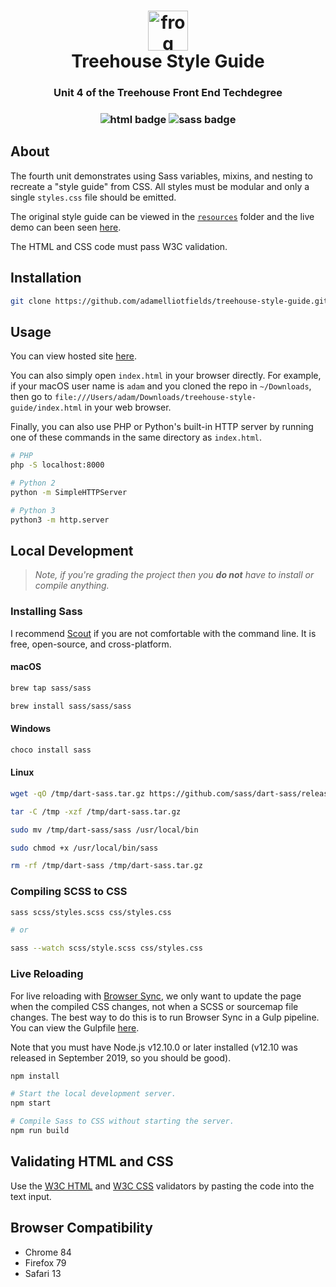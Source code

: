 <h1 align="center">
  <img src="https://github.githubassets.com/images/icons/emoji/unicode/1f438.png" alt="frog emoji" width="64">
  <br />
  Treehouse Style Guide
</h1>

<h3 align="center">Unit 4 of the Treehouse Front End Techdegree</h3>

<h3 align="center">
  <img src="https://img.shields.io/badge/-html-e34f26?logo=html5&logoColor=fff" alt="html badge" />
  <img src="https://img.shields.io/badge/-sass-cc6699?logo=sass&logoColor=fff" alt="sass badge" />
</h3>

## About

The fourth unit demonstrates using Sass variables, mixins, and nesting to recreate a "style guide"
from CSS. All styles must be modular and only a single `styles.css` file should be emitted.

The original style guide can be viewed in the [`resources`](./resources) folder and the live demo can been seen
[here](https://adamelliotfields.github.io/treehouse-style-guide/resources/index.html).

The HTML and CSS code must pass W3C validation.

## Installation

```bash
git clone https://github.com/adamelliotfields/treehouse-style-guide.git
```

## Usage

You can view hosted site [here](https://adamelliotfields.github.io/treehouse-style-guide/index.html).

You can also simply open `index.html` in your browser directly. For example, if your macOS user name
is `adam` and you cloned the repo in `~/Downloads`, then go to
`file:///Users/adam/Downloads/treehouse-style-guide/index.html` in your web browser.

Finally, you can also use PHP or Python's built-in HTTP server by running one of these commands in
the same directory as `index.html`.

```bash
# PHP
php -S localhost:8000

# Python 2
python -m SimpleHTTPServer

# Python 3
python3 -m http.server
```

## Local Development

> _Note, if you're grading the project then you **do not** have to install or compile anything._

### Installing Sass

I recommend [Scout](https://scout-app.io) if you are not comfortable with the command line. It is
free, open-source, and cross-platform.

#### macOS

```bash
brew tap sass/sass

brew install sass/sass/sass
```

#### Windows

```bash
choco install sass
```

#### Linux

```bash
wget -qO /tmp/dart-sass.tar.gz https://github.com/sass/dart-sass/releases/download/1.26.10/dart-sass-1.26.10-linux-x64.tar.gz

tar -C /tmp -xzf /tmp/dart-sass.tar.gz

sudo mv /tmp/dart-sass/sass /usr/local/bin

sudo chmod +x /usr/local/bin/sass

rm -rf /tmp/dart-sass /tmp/dart-sass.tar.gz
```

### Compiling SCSS to CSS

```bash
sass scss/styles.scss css/styles.css

# or

sass --watch scss/style.scss css/styles.css
```

### Live Reloading

For live reloading with [Browser Sync](https://browsersync.io), we only want to update the page when
the compiled CSS changes, not when a SCSS or sourcemap file changes. The best way to do this is to
run Browser Sync in a Gulp pipeline. You can view the Gulpfile [here](./Gulpfile.js).

Note that you must have Node.js v12.10.0 or later installed (v12.10 was released in September 2019,
so you should be good).

```bash
npm install

# Start the local development server.
npm start

# Compile Sass to CSS without starting the server.
npm run build
```

## Validating HTML and CSS

Use the [W3C HTML](https://validator.w3.org/#validate_by_input) and
[W3C CSS](https://jigsaw.w3.org/css-validator/#validate_by_input) validators by pasting the code
into the text input.

## Browser Compatibility

- Chrome 84
- Firefox 79
- Safari 13
